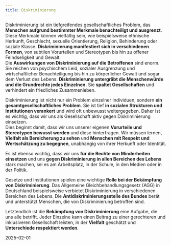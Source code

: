 ```yaml
---  
title: Diskriminierung 
---
```

Diskriminierung ist ein tiefgreifendes gesellschaftliches Problem, das **Menschen aufgrund bestimmter Merkmale benachteiligt und ausgrenzt**. Diese Merkmale können vielfältig sein, wie beispielsweise ethnische Herkunft, Geschlecht, sexuelle Orientierung, Religion, Behinderung oder soziale Klasse. **Diskriminierung manifestiert sich in verschiedenen Formen**, von subtilen Vorurteilen und Stereotypen bis hin zu offener Feindseligkeit und Gewalt.  
Die **Auswirkungen von Diskriminierung auf die Betroffenen** sind enorm. Sie reichen von psychischem Leid, sozialer Ausgrenzung und wirtschaftlicher Benachteiligung bis hin zu körperlicher Gewalt und sogar dem Verlust des Lebens. **Diskriminierung untergräbt die Menschenwürde und die Grundrechte jedes Einzelnen.** Sie **spaltet Gesellschaften** und verhindert ein friedliches Zusammenleben.

Diskriminierung ist nicht nur ein Problem einzelner Individuen, sondern **ein gesamtgesellschaftliches Problem**. Sie ist tief **in sozialen Strukturen und Institutionen verankert** und wird oft unbewusst weitergegeben. Daher ist es wichtig, dass wir uns als Gesellschaft aktiv gegen Diskriminierung einsetzen.  
Dies beginnt damit, dass wir uns unserer eigenen **Vorurteile und Stereotypen bewusst werden** und diese hinterfragen. Wir müssen lernen, **Vielfalt als Bereicherung zu sehen** und **Menschen mit Respekt und Wertschätzung zu begegnen**, unabhängig von ihrer Herkunft oder Identität.

Es ist ebenso wichtig, dass wir uns **für die Rechte von Minderheiten einsetzen** und uns **gegen Diskriminierung in allen Bereichen des Lebens** stark machen, sei es am Arbeitsplatz, in der Schule, in den Medien oder in der Politik.

Gesetze und Institutionen spielen eine wichtige **Rolle bei der Bekämpfung von Diskriminierung**. Das Allgemeine Gleichbehandlungsgesetz (AGG) in Deutschland beispielsweise verbietet Diskriminierung in verschiedenen Bereichen des Lebens. Die **Antidiskriminierungsstelle des Bundes** berät und unterstützt Menschen, die von Diskriminierung betroffen sind.

Letztendlich ist die **Bekämpfung von Diskriminierung** eine Aufgabe, die uns alle betrifft. Jeder Einzelne kann einen Beitrag zu einer gerechteren und inklusiveren Gesellschaft leisten, in der **Vielfalt** geschätzt und **Unterschiede respektiert werden**.

2025-02-01